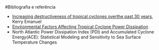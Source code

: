 #Bibliografia e referência

- [Increasing destructiveness of tropical cyclones overthe past 30 years](ftp://texmex.mit.edu/pub/emanuel/PAPERS/NATURE03906.pdf), Kerry Emanuel
- [Environmental Factors Affecting Tropical Cyclone Power Dissipation](ftp://texmex.mit.edu/pub/emanuel/PAPERS/Factors.pdf)
- North Atlantic Power Dissipation Index (PDI) and Accumulated Cyclone Energy(ACE): Statistical Modeling and Sensitivity to Sea Surface Temperature Changes
